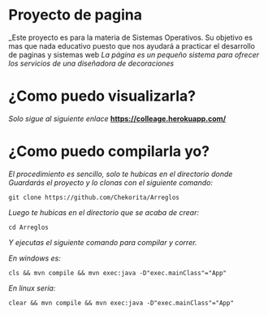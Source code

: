 # Proyecto de pagina
_Este proyecto es para la materia de Sistemas Operativos.
Su objetivo es mas que nada educativo puesto que nos ayudará a practicar el desarrollo de paginas y sistemas web
_La página es un pequeño sistema para ofrecer los servicios de una diseñadora de decoraciones_

# ¿Como puedo visualizarla?
_Solo sigue al siguiente enlace_
**https://colleage.herokuapp.com/**

# ¿Como puedo compilarla yo?
_El procedimiento es sencillo, solo te hubicas en el directorio donde
Guardarás el proyecto y lo clonas con el siguiente comando:_

```
git clone https://github.com/Chekorita/Arreglos
```
_Luego te hubicas en el directorio que se acaba de crear:_

```
cd Arreglos
```

_Y ejecutas el siguiente comando para compilar y correr._

_En windows es:_

```
cls && mvn compile && mvn exec:java -D"exec.mainClass"="App"
```

_En linux sería:_

```
clear && mvn compile && mvn exec:java -D"exec.mainClass"="App"
```
